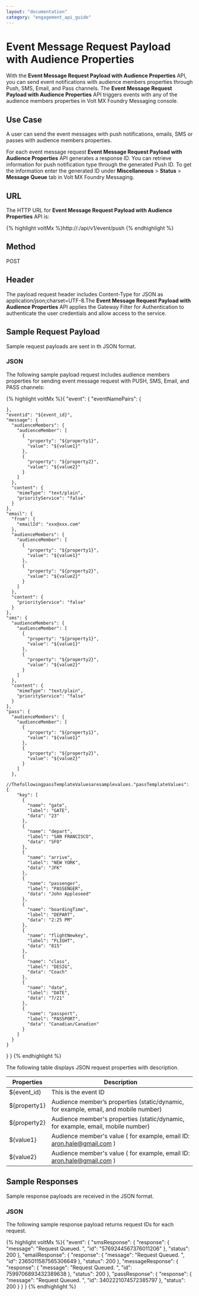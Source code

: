 ```yaml
---
layout: "documentation"
category: "engagement_api_guide"
---
```

                           

Event Message Request Payload with Audience Properties
======================================================

With the **Event Message Request Payload with Audience Properties** API, you can send event notifications with audience members properties through Push, SMS, Email, and Pass channels. The **Event Message Request Payload with Audience Properties** API triggers events with any of the audience members properties in Volt MX Foundry Messaging console.

Use Case
--------

A user can send the event messages with push notifications, emails, SMS or passes with audience members properties.

For each event message request **Event Message Request Payload with Audience Properties** API generates a response ID. You can retrieve information for push notification type through the generated Push ID. To get the information enter the generated ID under **Miscellaneous** > **Status** > **Message Queue** tab in Volt MX Foundry Messaging.

URL
---

The HTTP URL for **Event Message Request Payload with Audience Properties** API is:

{% highlight voltMx %}http://<host or ip>:<port>/api/v1/event/push
{% endhighlight %}

Method
------

POST

Header
------

The payload request header includes Content-Type for JSON as application/json;charset=UTF-8.The ****Event Message Request Payload with Audience Properties**** API applies the Gateway Filter for Authentication to authenticate the user credentials and allow access to the service.

Sample Request Payload
----------------------

Sample request payloads are sent in th JSON format.

### JSON

The following sample payload request includes audience members properties for sending event message request with PUSH, SMS, Email, and PASS channels:

{% highlight voltMx %}{
  "event": {
    "eventNamePairs": {
      
    },
    "eventid": "${event_id}",
    "message": {
      "audienceMembers": {
        "audienceMember": [
          {
            "property": "${property1}",
            "value": "${value1}"
          },
          {
            "property": "${property2}",
            "value": "${value2}"
          }
        ]
      },
      "content": {
        "mimeType": "text/plain",
        "priorityService": "false"
      }
    },
    "email": {
      "from": {
        "emailId": "xxx@xxx.com"
      },
      "audienceMembers": {
        "audienceMember": [
          {
            "property": "${property1}",
            "value": "${value1}"
          },
          {
            "property": "${property2}",
            "value": "${value2}"
          }
        ]
      },
      "content": {
        "priorityService": "false"
      }
    },
    "sms": {
      "audienceMembers": {
        "audienceMember": [
          {
            "property": "${property1}",
            "value": "${value1}"
          },
          {
            "property": "${property2}",
            "value": "${value2}"
          }
        ]
      },
      "content": {
        "mimeType": "text/plain",
        "priorityService": "false"
      }
    },
    "pass": {
      "audienceMembers": {
        "audienceMember": [
          {
            "property": "${property1}",
            "value": "${value1}"
          },
          {
            "property": "${property2}",
            "value": "${value2}"
          }
        ]
      },
      //ThefollowingpassTemplateValuesaresamplevalues."passTemplateValues": {
        "key": [
          {
            "name": "gate",
            "label": "GATE",
            "data": "23"
          },
          {
            "name": "depart",
            "label": "SAN FRANCISCO",
            "data": "SFO"
          },
          {
            "name": "arrive",
            "label": "NEW YORK",
            "data": "JFK"
          },
          {
            "name": "passenger",
            "label": "PASSENGER",
            "data": "John Appleseed"
          },
          {
            "name": "boardingTime",
            "label": "DEPART",
            "data": "2:25 PM"
          },
          {
            "name": "flightNewkey",
            "label": "FLIGHT",
            "data": "815"
          },
          {
            "name": "class",
            "label": "DESIG",
            "data": "Coach"
          },
          {
            "name": "date",
            "label": "DATE",
            "data": "7/21"
          },
          {
            "name": "passport",
            "label": "PASSPORT",
            "data": "Canadian/Canadien"
          }
        ]
      }
    }
  }
}
{% endhighlight %}

The following table displays JSON request properties with description.

  
| Properties | Description |
| --- | --- |
| ${event\_id} | This is the event ID |
| ${property1} | Audience member’s properties (static/dynamic, for example, email, and mobile number) |
| ${property2} | Audience member's properties (static/dynamic, for example, email, mobile number) |
| ${value1} | Audience member's value ( for example, email ID: aron.hale@gmail.com ) |
| ${value2} | Audience member's value ( for example, email ID: aron.hale@gmail.com ) |

Sample Responses
----------------

Sample response payloads are received in the JSON format.

### JSON

The following sample response payload returns request IDs for each request.

{% highlight voltMx %}{
  "event": {
    "smsResponse": {
      "response": {
        "message": "Request Queued. ",
        "id": "5769244567376011206"
      },
      "status": 200
    },
    "emailResponse": {
      "response": {
        "message": "Request Queued. ",
        "id": 2365011587565306649
      },
      "status": 200
    },
    "messageResponse": {
      "response": {
        "message": "Request Queued. ",
        "id": 7599706893432389638
      },
      "status": 200
    },
    "passResponse": {
      "response": {
        "message": "Request Queued. ",
        "id": 3402221074572385797
      },
      "status": 200
    }
  }
}
{% endhighlight %}
